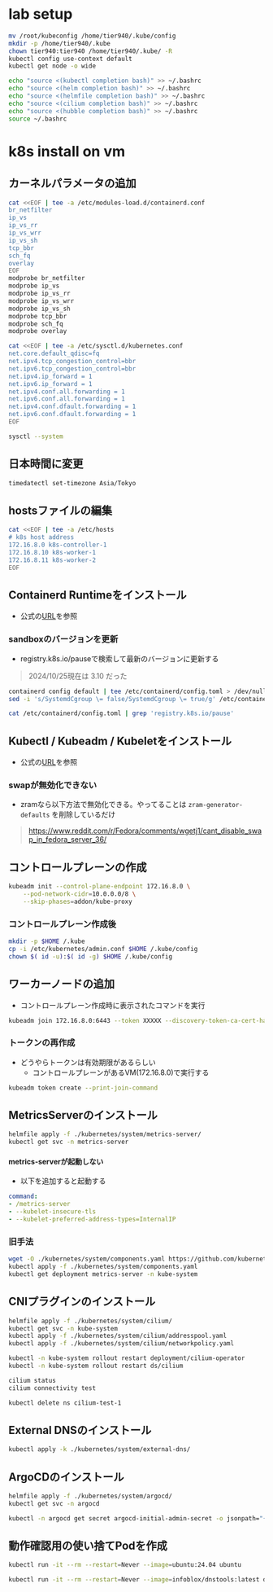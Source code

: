 # lab setup
```bash
mv /root/kubeconfig /home/tier940/.kube/config
mkdir -p /home/tier940/.kube
chown tier940:tier940 /home/tier940/.kube/ -R
kubectl config use-context default
kubectl get node -o wide

echo "source <(kubectl completion bash)" >> ~/.bashrc
echo "source <(helm completion bash)" >> ~/.bashrc
echo "source <(helmfile completion bash)" >> ~/.bashrc
echo "source <(cilium completion bash)" >> ~/.bashrc
echo "source <(hubble completion bash)" >> ~/.bashrc
source ~/.bashrc
```

# k8s install on vm
## カーネルパラメータの追加
```bash
cat <<EOF | tee -a /etc/modules-load.d/containerd.conf
br_netfilter
ip_vs
ip_vs_rr
ip_vs_wrr
ip_vs_sh
tcp_bbr
sch_fq
overlay
EOF
modprobe br_netfilter
modprobe ip_vs
modprobe ip_vs_rr
modprobe ip_vs_wrr
modprobe ip_vs_sh
modprobe tcp_bbr
modprobe sch_fq
modprobe overlay

cat <<EOF | tee -a /etc/sysctl.d/kubernetes.conf
net.core.default_qdisc=fq
net.ipv4.tcp_congestion_control=bbr
net.ipv6.tcp_congestion_control=bbr
net.ipv4.ip_forward = 1
net.ipv6.ip_forward = 1
net.ipv4.conf.all.forwarding = 1
net.ipv6.conf.all.forwarding = 1
net.ipv4.conf.dfault.forwarding = 1
net.ipv6.conf.dfault.forwarding = 1
EOF

sysctl --system
```

## 日本時間に変更
```bash
timedatectl set-timezone Asia/Tokyo
```

## hostsファイルの編集
```bash
cat <<EOF | tee -a /etc/hosts
# k8s host address
172.16.8.0 k8s-controller-1
172.16.8.10 k8s-worker-1
172.16.8.11 k8s-worker-2
EOF
```

## Containerd Runtimeをインストール
- 公式の[URL](https://github.com/containerd/containerd/blob/main/docs/getting-started.md)を参照

### sandboxのバージョンを更新
- registry.k8s.io/pauseで検索して最新のバージョンに更新する
> 2024/10/25現在は 3.10 だった
```bash
containerd config default | tee /etc/containerd/config.toml > /dev/null 2>&1 
sed -i 's/SystemdCgroup \= false/SystemdCgroup \= true/g' /etc/containerd/config.toml

cat /etc/containerd/config.toml | grep 'registry.k8s.io/pause'
```

## Kubectl / Kubeadm / Kubeletをインストール
- 公式の[URL](https://kubernetes.io/docs/setup/production-environment/tools/kubeadm/install-kubeadm/)を参照

### swapが無効化できない
- zramなら以下方法で無効化できる。やってることは `zram-generator-defaults` を削除しているだけ
> https://www.reddit.com/r/Fedora/comments/wgetj1/cant_disable_swap_in_fedora_server_36/

## コントロールプレーンの作成
```bash
kubeadm init --control-plane-endpoint 172.16.8.0 \
    --pod-network-cidr=10.0.0.0/8 \
    --skip-phases=addon/kube-proxy
```

### コントロールプレーン作成後
```bash
mkdir -p $HOME /.kube
cp -i /etc/kubernetes/admin.conf $HOME /.kube/config
chown $( id -u):$( id -g) $HOME /.kube/config
```

## ワーカーノードの追加
- コントロールプレーン作成時に表示されたコマンドを実行
```bash
kubeadm join 172.16.8.0:6443 --token XXXXX --discovery-token-ca-cert-hash sha256:YYYY
```

### トークンの再作成
- どうやらトークンは有効期限があるらしい
    - コントロールプレーンがあるVM(172.16.8.0)で実行する
```bash
kubeadm token create --print-join-command
```

## MetricsServerのインストール
```bash
helmfile apply -f ./kubernetes/system/metrics-server/
kubectl get svc -n metrics-server
```

#### metrics-serverが起動しない
- 以下を追加すると起動する
```yaml
command:
- /metrics-server
- --kubelet-insecure-tls
- --kubelet-preferred-address-types=InternalIP
```

### 旧手法
```bash
wget -O ./kubernetes/system/components.yaml https://github.com/kubernetes-sigs/metrics-server/releases/download/v0.7.2/components.yaml
kubectl apply -f ./kubernetes/system/components.yaml
kubectl get deployment metrics-server -n kube-system
```

## CNIプラグインのインストール
```bash
helmfile apply -f ./kubernetes/system/cilium/
kubectl get svc -n kube-system
kubectl apply -f ./kubernetes/system/cilium/addresspool.yaml
kubectl apply -f ./kubernetes/system/cilium/networkpolicy.yaml

kubectl -n kube-system rollout restart deployment/cilium-operator
kubectl -n kube-system rollout restart ds/cilium

cilium status
cilium connectivity test

kubectl delete ns cilium-test-1
```

## External DNSのインストール
```bash
kubectl apply -k ./kubernetes/system/external-dns/
```

## ArgoCDのインストール
```bash
helmfile apply -f ./kubernetes/system/argocd/
kubectl get svc -n argocd

kubectl -n argocd get secret argocd-initial-admin-secret -o jsonpath="{.data.password}" | base64 -d
```

## 動作確認用の使い捨てPodを作成
```bash
kubectl run -it --rm --restart=Never --image=ubuntu:24.04 ubuntu

kubectl run -it --rm --restart=Never --image=infoblox/dnstools:latest dnstools
```
